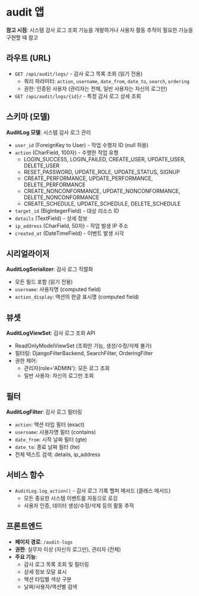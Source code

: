 # audit 앱

**참고 시점**: 시스템 감사 로그 조회 기능을 개발하거나 사용자 활동 추적이 필요한 기능을 구현할 때 참고

## 라우트 (URL)
- `GET /api/audit/logs/` - 감사 로그 목록 조회 (읽기 전용)
  - 쿼리 파라미터: `action`, `username`, `date_from`, `date_to`, `search`, `ordering`
  - 권한: 인증된 사용자 (관리자는 전체, 일반 사용자는 자신의 로그만)
- `GET /api/audit/logs/{id}/` - 특정 감사 로그 상세 조회

## 스키마 (모델)
**AuditLog 모델**: 시스템 감사 로그 관리
- `user_id` (ForeignKey to User) - 작업 수행자 ID (null 허용)
- `action` (CharField, 100자) - 수행한 작업 유형
  - LOGIN_SUCCESS, LOGIN_FAILED, CREATE_USER, UPDATE_USER, DELETE_USER
  - RESET_PASSWORD, UPDATE_ROLE, UPDATE_STATUS, SIGNUP
  - CREATE_PERFORMANCE, UPDATE_PERFORMANCE, DELETE_PERFORMANCE
  - CREATE_NONCONFORMANCE, UPDATE_NONCONFORMANCE, DELETE_NONCONFORMANCE
  - CREATE_SCHEDULE, UPDATE_SCHEDULE, DELETE_SCHEDULE
- `target_id` (BigIntegerField) - 대상 리소스 ID
- `details` (TextField) - 상세 정보
- `ip_address` (CharField, 50자) - 작업 발생 IP 주소
- `created_at` (DateTimeField) - 이벤트 발생 시각

## 시리얼라이저
**AuditLogSerializer**: 감사 로그 직렬화
- 모든 필드 포함 (읽기 전용)
- `username`: 사용자명 (computed field)
- `action_display`: 액션의 한글 표시명 (computed field)

## 뷰셋
**AuditLogViewSet**: 감사 로그 조회 API
- ReadOnlyModelViewSet (조회만 가능, 생성/수정/삭제 불가)
- 필터링: DjangoFilterBackend, SearchFilter, OrderingFilter
- 권한 제어:
  - 관리자(role='ADMIN'): 모든 로그 조회
  - 일반 사용자: 자신의 로그만 조회

## 필터
**AuditLogFilter**: 감사 로그 필터링
- `action`: 액션 타입 필터 (exact)
- `username`: 사용자명 필터 (contains)
- `date_from`: 시작 날짜 필터 (gte)
- `date_to`: 종료 날짜 필터 (lte)
- 전체 텍스트 검색: details, ip_address

## 서비스 함수
- `AuditLog.log_action()` - 감사 로그 기록 헬퍼 메서드 (클래스 메서드)
  - 모든 중요한 시스템 이벤트를 자동으로 로깅
  - 사용자 인증, 데이터 생성/수정/삭제 등의 활동 추적

## 프론트엔드
- **페이지 경로**: `/audit-logs`
- **권한**: 실무자 이상 (자신의 로그만), 관리자 (전체)
- **주요 기능**:
  - 감사 로그 목록 조회 및 필터링
  - 상세 정보 모달 표시
  - 액션 타입별 색상 구분
  - 날짜/사용자/액션별 검색

